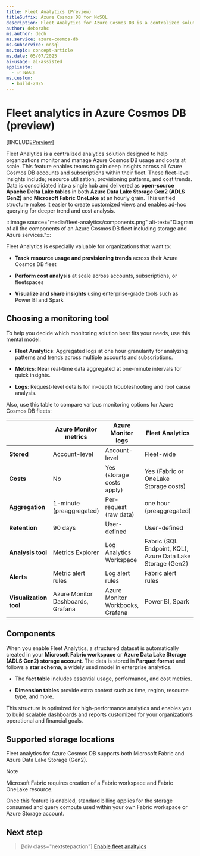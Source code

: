 ```yaml
---
title: Fleet Analytics (Preview)
titleSuffix: Azure Cosmos DB for NoSQL
description: Fleet Analytics for Azure Cosmos DB is a centralized solution that helps organizations monitor and manage their usage and costs effectively.
author: deborahc
ms.author: dech
ms.service: azure-cosmos-db
ms.subservice: nosql
ms.topic: concept-article
ms.date: 05/07/2025
ai-usage: ai-assisted
appliesto:
  - ✅ NoSQL
ms.custom:
  - build-2025
---
```


# Fleet analytics in Azure Cosmos DB (preview)

[!INCLUDE[Preview](includes/notice-preview.md)]

Fleet Analytics is a centralized analytics solution designed to help organizations monitor and manage Azure Cosmos DB usage and costs at scale. This feature enables teams to gain deep insights across all Azure Cosmos DB accounts and subscriptions within their fleet. These fleet-level insights include; resource utilization, provisioning patterns, and cost trends. Data is consolidated into a single hub and delivered as **open-source Apache Delta Lake tables** in both **Azure Data Lake Storage Gen2 (ADLS Gen2)** and **Microsoft Fabric OneLake** at an hourly grain. This unified structure makes it easier to create customized views and enables ad-hoc querying for deeper trend and cost analysis.

:::image source="media/fleet-analytics/components.png" alt-text="Diagram of all the components of an Azure Cosmos DB fleet including storage and Azure services.":::

Fleet Analytics is especially valuable for organizations that want to:

- **Track resource usage and provisioning trends** across their Azure Cosmos DB fleet

- **Perform cost analysis** at scale across accounts, subscriptions, or fleetspaces

- **Visualize and share insights** using enterprise-grade tools such as Power BI and Spark

## Choosing a monitoring tool

To help you decide which monitoring solution best fits your needs, use this mental model:

- **Fleet Analytics**: Aggregated logs at one hour granularity for analyzing patterns and trends across multiple accounts and subscriptions.

- **Metrics**: Near real-time data aggregated at one-minute intervals for quick insights.

- **Logs**: Request-level details for in-depth troubleshooting and root cause analysis.

Also, use this table to compare various monitoring options for Azure Cosmos DB fleets:

| | Azure Monitor metrics | Azure Monitor logs | Fleet Analytics |
| --- | --- | --- | --- |
| **Stored** | Account-level | Account-level | Fleet-wide |
| **Costs** | No | Yes (storage costs apply) | Yes (Fabric or OneLake Storage costs) |
| **Aggregation** | 1-minute (preaggregated) | Per-request (raw data) | one hour (preaggregated) |
| **Retention** | 90 days | User-defined | User-defined |
| **Analysis tool** | Metrics Explorer | Log Analytics Workspace | Fabric (SQL Endpoint, KQL), Azure Data Lake Storage (Gen2) |
| **Alerts** | Metric alert rules | Log alert rules | Fabric alert rules |
| **Visualization tool** | Azure Monitor Dashboards, Grafana | Azure Monitor Workbooks, Grafana | Power BI, Spark |

## Components

When you enable Fleet Analytics, a structured dataset is automatically created in your **Microsoft Fabric workspace** or **Azure Data Lake Storage (ADLS Gen2) storage account**. The data is stored in **Parquet format** and follows a **star schema**, a widely used model in enterprise analytics.

- The **fact table** includes essential usage, performance, and cost metrics.

- **Dimension tables** provide extra context such as time, region, resource type, and more.
 
This structure is optimized for high-performance analytics and enables you to build scalable dashboards and reports customized for your organization’s operational and financial goals. 

## Supported storage locations

Fleet analytics for Azure Cosmos DB supports both Microsoft Fabric and Azure Data Lake Storage (Gen2).

> [!NOTE]
> Microsoft Fabric requires creation of a Fabric workspace and Fabric OneLake resource.

Once this feature is enabled, standard billing applies for the storage consumed and query compute used within your own Fabric workspace or Azure Storage account.

## Next step

> [!div class="nextstepaction"]
> [Enable fleet analtyics](how-to-enable-fleet-analytics.md)
